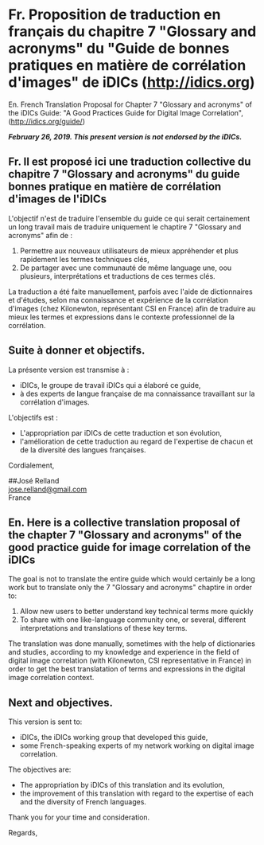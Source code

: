 # Fr. Proposition de traduction en français du chapitre 7 "Glossary and acronyms" du "Guide de bonnes pratiques en matière de corrélation d'images" de iDICs (http://idics.org)
En. French Translation Proposal for Chapter 7 "Glossary and acronyms" of the iDICs Guide: "A Good Practices Guide for Digital Image Correlation", (http://idics.org/guide/)

<i><b>February 26, 2019. This present version is not endorsed by the iDICs.</i></b>

## Fr. Il est proposé ici une traduction collective du chapitre 7 "Glossary and acronyms" du guide bonnes pratique en matière de corrélation d'images de l'iDICs
L'objectif n'est de traduire l'ensemble du guide ce qui serait certainement un long travail mais de traduire uniquement le chaptire 7 "Glossary and acronyms" afin de :
1. Permettre aux nouveaux utilisateurs de mieux appréhender et plus rapidement les termes techniques clés, 
2. De partager avec une communauté de même language une, oou plusieurs, interprétations et traductions de ces termes clés.

La traduction a été faite manuellement, parfois avec l'aide de dictionnaires et d'études, selon ma connaissance et expérience de la corrélation d'images (chez Kilonewton, représentant CSI en France) afin de traduire au mieux les termes et expressions dans le contexte professionnel de la corrélation.

## Suite à donner et objectifs.
La présente version est transmise à :
- iDICs, le groupe de travail iDICs qui a élaboré ce guide,
- à des experts de langue française de ma connaissance travaillant sur la corrélation d'images.

L'objectifs est :
- L'appropriation par iDICs de cette traduction et son évolution,
- l'amélioration de cette traduction au regard de l'expertise de chacun et de la diversité des langues françaises.

Cordialement,

##José Relland <br/>
jose.relland@gmail.com <br/>
France <br/>


## En. Here is a collective translation proposal of the chapter 7 "Glossary and acronyms" of the good practice guide for image correlation of the iDICs
The goal is not to translate the entire guide which would certainly be a long work but to translate only the 7 "Glossary and acronyms" chaptire in order to:
1. Allow new users to better understand key technical terms more quickly
2. To share with one like-language community one, or several, different interpretations and translations of these key terms.

The translation was done manually, sometimes with the help of dictionaries and studies, according to my knowledge and experience in the field of digital image correlation (with Kilonewton, CSI representative in France) in order to get the best translatation of terms and expressions in the digital image correlation context.

## Next and objectives.
This version is sent to:
- iDICs, the iDICs working group that developed this guide,
- some French-speaking experts of my network working on digital image correlation.

The objectives are:
- The appropriation by iDICs of this translation and its evolution,
- the improvement of this translation with regard to the expertise of each and the diversity of French languages.

Thank you for your time and consideration.

Regards,
